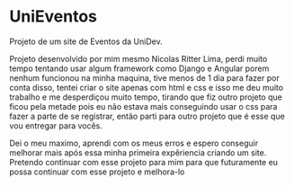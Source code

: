 # UniEventos
Projeto de um site de Eventos da UniDev.

Projeto desenvolvido por mim mesmo Nicolas Ritter Lima, perdi muito tempo tentando usar algum framework como Django e Angular porem nenhum funcionou na minha maquina, tive menos de 1 dia para fazer por conta disso, tentei criar o site apenas com html e css e isso me deu muito trabalho e me desperdiçou muito tempo, tirando que fiz outro projeto que ficou pela metade pois eu não estava mais conseguindo usar o css para fazer a parte de se registrar, então parti para outro projeto que é esse que vou entregar para vocês.

Dei o meu maximo, aprendi com os meus erros e espero conseguir melhorar mais após essa minha primeira expêriencia criando um site. Pretendo continuar com esse projeto para mim para que futuramente eu possa continuar com esse projeto e melhora-lo 
